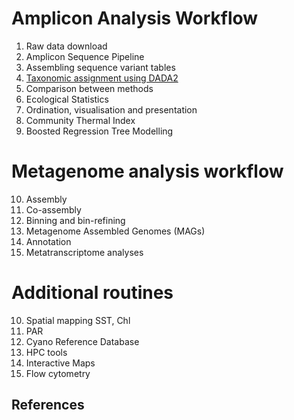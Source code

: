 # Amplicon Analysis Workflow

1. Raw data download
2. Amplicon Sequence Pipeline
3. Assembling sequence variant tables
4. [Taxonomic assignment using DADA2](martinostrowski/marinemicrobes/dada2)
5. Comparison between methods 
6. Ecological Statistics
7. Ordination, visualisation and presentation
8. Community Thermal Index
9. Boosted Regression Tree Modelling

# Metagenome analysis workflow

10. Assembly
11. Co-assembly
12. Binning and bin-refining
13. Metagenome Assembled Genomes (MAGs)
14. Annotation
15. Metatranscriptome analyses

# Additional routines

10. Spatial mapping SST, Chl
11. PAR
12. Cyano Reference Database
13. HPC tools
14. Interactive Maps
15. Flow cytometry

## References

